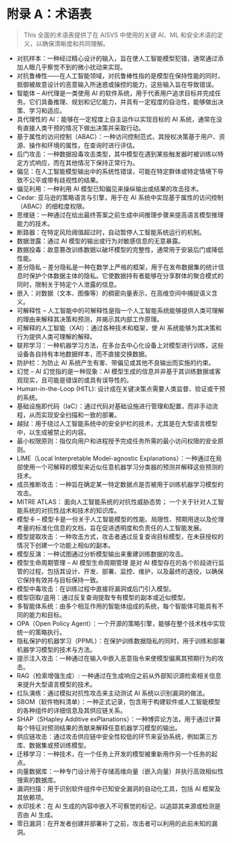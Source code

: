 # 附录 A：术语表

>This 全面的术语表提供了在 AISVS 中使用的关键 AI、ML 和安全术语的定义，以确保清晰度和共同理解。

* 对抗样本：一种经过精心设计的输入，旨在使人工智能模型犯错，通常通过添加人眼几乎察觉不到的微小扰动来实现。
  ​
* 对抗鲁棒性——在人工智能领域，对抗鲁棒性指的是模型在保持性能的同时，抵御被故意设计的恶意输入所迷惑或操控的能力，这些输入旨在导致错误。
  ​
* 智能体 – AI代理是一类使用 AI 的软件系统，用于代表用户追求目标并完成任务。它们具备推理、规划和记忆能力，并具有一定程度的自治性，能够做出决策、学习和适应。
  ​
* 具代理性的 AI：能够在一定程度上自主运作以实现目标的 AI 系统，通常在没有直接人类干预的情况下做出决策并采取行动。
  ​
* 基于属性的访问控制（ABAC）：一种访问控制范式，其授权决策基于用户、资源、操作和环境的属性，在查询时进行评估。
  ​
* 后门攻击：一种数据投毒攻击类型，其中模型在遇到某些触发器时被训练以特定方式响应，而在其他情况下保持正常行为。
  ​
* 偏见：在人工智能模型输出中的系统性错误，可能在特定群体或特定情境下导致不公平或带有歧视性的结果。
  ​
* 偏见利用：一种利用 AI 模型已知偏见来操纵输出或结果的攻击技术。
  ​
* Cedar: 亚马逊的策略语言与引擎，用于在 AI 系统中实现基于属性的访问控制（ABAC）的细粒度权限。
  ​
* 思维链：一种通过在给出最终答案之前生成中间推理步骤来提高语言模型推理能力的技术。
  ​
* 断路器：在特定风险阈值超过时，自动暂停人工智能系统运行的机制。
  ​
* 数据泄露：通过 AI 模型的输出或行为对敏感信息的无意暴露。
  ​
* 数据投毒：故意篡改训练数据以破坏模型的完整性，通常用于安装后门或降低性能。
  ​
* 差分隐私 – 差分隐私是一种在数学上严格的框架，用于在发布数据集的统计信息时保护个体数据主体的隐私。它使数据持有者能够在分享群体的聚合模式的同时，限制关于特定个人泄露的信息。
  ​
* 嵌入：对数据（文本、图像等）的稠密向量表示，在高维空间中捕捉语义含义。
  ​
* 可解释性 – 人工智能中的可解释性是指一个人工智能系统能够提供人类可理解的理由来解释其决策和预测，并揭示其内部工作原理。
  ​
* 可解释的人工智能（XAI）：通过各种技术和框架，使 AI 系统能够为其决策和行为提供人类可理解的解释。
  ​
* 联邦学习：一种机器学习方法，在多台去中心化设备上对模型进行训练，这些设备各自持有本地数据样本，而不直接交换数据。
  ​
* 防护栏：为防止 AI 系统产生有害、带偏见或其他不良输出而实施的约束。
  ​
* 幻觉 – AI 幻觉指的是一种现象：AI 模型生成的信息并非基于其训练数据或客观现实，且可能是错误的或具有误导性的。
  ​
* Human-in-the-Loop (HITL): 设计成在关键决策点需要人类监督、验证或干预的系统。
  ​
* 基础设施即代码（IaC）：通过代码对基础设施进行管理和配置，而非手动流程，从而实现安全扫描和一致的部署。
  ​
* 越狱：用于绕过人工智能系统中的安全护栏的技术，尤其是在大型语言模型中，以生成被禁止的内容。
  ​
* 最小权限原则：指仅向用户和进程授予完成任务所需的最小访问权限的安全原则。
  ​
* LIME（Local Interpretable Model-agnostic Explanations）：一种通过在局部使用一个可解释的模型来近似任意机器学习分类器的预测并解释这些预测的技术。
  ​
* 成员推断攻击：一种旨在确定某一特定数据点是否被用于训练机器学习模型的攻击。
  ​
* MITRE ATLAS： 面向人工智能系统的对抗性威胁态势； 一个关于针对人工智能系统的对抗性战术和技术的知识库。
  ​
* 模型卡 – 模型卡是一份关于人工智能模型的性能、局限性、预期用途以及伦理考量的标准化信息的文档，旨在促进透明度和负责任的人工智能发展。
  ​
* 模型提取攻击：一种攻击方式，攻击者通过反复查询目标模型，在未获授权的情况下创建一个功能上相似的副本。
  ​
* 模型反演：一种试图通过分析模型输出来重建训练数据的攻击。
  ​
* 模型生命周期管理 – AI 模型生命周期管理 是对 AI 模型存在的各个阶段进行监管的过程，包括其设计、开发、部署、监控、维护，以及最终的退役，以确保它保持有效并与目标保持一致。
  ​
* 模型中毒攻击：在训练过程中直接将漏洞或后门引入模型。
  ​
* 模型窃取/盗用：通过反复查询提取专有模型的副本或近似模型。
  ​
* 多智能体系统：由多个相互作用的智能体组成的系统，每个智能体可能具有不同的能力和目标。
  ​
* OPA（Open Policy Agent）：一个开源的策略引擎，能够在整个技术栈中实现统一的策略执行。
  ​
* 隐私保护的机器学习（PPML）：在保护训练数据隐私的同时，用于训练和部署机器学习模型的技术与方法。
  ​
* 提示注入攻击：一种通过在输入中嵌入恶意指令来使模型偏离其预期行为的攻击。
  ​
* RAG（检索增强生成）: 一种通过在生成响应之前从外部知识源检索相关信息来提升大型语言模型的技术。
  ​
* 红队演练：通过模拟对抗性攻击来主动测试 AI 系统以识别漏洞的做法。
  ​
* SBOM（软件物料清单）：一种正式记录，包含用于构建软件或人工智能模型的各种组件的详细信息及其供应链关系。
  ​
* SHAP（SHapley Additive exPlanations）：一种博弈论方法，用于通过计算每个特征对预测结果的贡献来解释任意机器学习模型的输出。
  ​
* 供应链攻击：通过攻击供应链中安全性较低的环节来妥协系统，例如第三方库、数据集或预训练模型。
  ​
* 迁移学习：一种技术，在一个任务上开发的模型被重新用作另一个任务的起点。
  ​
* 向量数据库：一种专门设计用于存储高维向量（嵌入向量）并执行高效相似性搜索的数据库。
  ​
* 漏洞扫描：用于识别软件组件中已知安全漏洞的自动化工具，包括 AI 框架及其依赖项。
  ​
* 水印技术：在 AI 生成的内容中嵌入不可察觉的标记，以追踪其来源或检测是否由 AI 生成。
  ​
* 零日漏洞：在开发者创建并部署补丁之前，攻击者可以利用的此前未知的漏洞。


